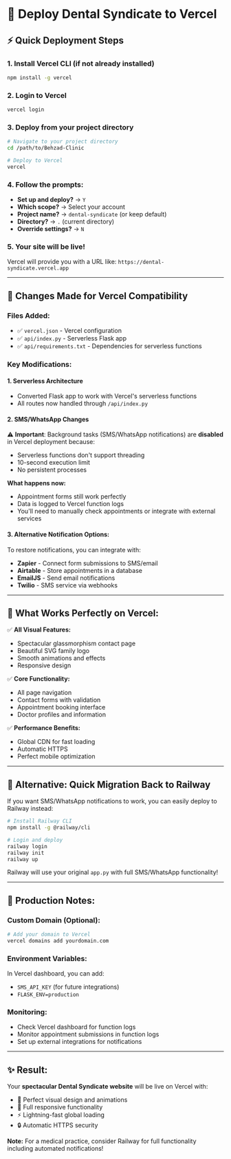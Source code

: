 # 🚀 Deploy Dental Syndicate to Vercel

## ⚡ Quick Deployment Steps

### 1. **Install Vercel CLI** (if not already installed)
```bash
npm install -g vercel
```

### 2. **Login to Vercel**
```bash
vercel login
```

### 3. **Deploy from your project directory**
```bash
# Navigate to your project directory
cd /path/to/Behzad-Clinic

# Deploy to Vercel
vercel
```

### 4. **Follow the prompts:**
- **Set up and deploy?** → `Y`
- **Which scope?** → Select your account
- **Project name?** → `dental-syndicate` (or keep default)
- **Directory?** → `.` (current directory)
- **Override settings?** → `N`

### 5. **Your site will be live!**
Vercel will provide you with a URL like: `https://dental-syndicate.vercel.app`

---

## 🔧 Changes Made for Vercel Compatibility

### **Files Added:**
- ✅ `vercel.json` - Vercel configuration
- ✅ `api/index.py` - Serverless Flask app
- ✅ `api/requirements.txt` - Dependencies for serverless functions

### **Key Modifications:**

#### **1. Serverless Architecture**
- Converted Flask app to work with Vercel's serverless functions
- All routes now handled through `/api/index.py`

#### **2. SMS/WhatsApp Changes**
⚠️ **Important**: Background tasks (SMS/WhatsApp notifications) are **disabled** in Vercel deployment because:
- Serverless functions don't support threading
- 10-second execution limit
- No persistent processes

**What happens now:**
- Appointment forms still work perfectly
- Data is logged to Vercel function logs
- You'll need to manually check appointments or integrate with external services

#### **3. Alternative Notification Options:**
To restore notifications, you can integrate with:
- **Zapier** - Connect form submissions to SMS/email
- **Airtable** - Store appointments in a database
- **EmailJS** - Send email notifications
- **Twilio** - SMS service via webhooks

---

## 🎯 What Works Perfectly on Vercel:

✅ **All Visual Features:**
- Spectacular glassmorphism contact page
- Beautiful SVG family logo
- Smooth animations and effects
- Responsive design

✅ **Core Functionality:**
- All page navigation
- Contact forms with validation
- Appointment booking interface
- Doctor profiles and information

✅ **Performance Benefits:**
- Global CDN for fast loading
- Automatic HTTPS
- Perfect mobile optimization

---

## 🔄 Alternative: Quick Migration Back to Railway

If you want SMS/WhatsApp notifications to work, you can easily deploy to Railway instead:

```bash
# Install Railway CLI
npm install -g @railway/cli

# Login and deploy
railway login
railway init
railway up
```

Railway will use your original `app.py` with full SMS/WhatsApp functionality!

---

## 📱 Production Notes:

### **Custom Domain (Optional):**
```bash
# Add your domain to Vercel
vercel domains add yourdomain.com
```

### **Environment Variables:**
In Vercel dashboard, you can add:
- `SMS_API_KEY` (for future integrations)
- `FLASK_ENV=production`

### **Monitoring:**
- Check Vercel dashboard for function logs
- Monitor appointment submissions in function logs
- Set up external integrations for notifications

---

## ✨ Result:
Your **spectacular Dental Syndicate website** will be live on Vercel with:
- 🌟 Perfect visual design and animations
- 📱 Full responsive functionality  
- ⚡ Lightning-fast global loading
- 🔒 Automatic HTTPS security

**Note:** For a medical practice, consider Railway for full functionality including automated notifications!